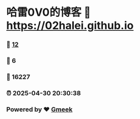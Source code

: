 # 哈雷0V0的博客 :link: https://02halei.github.io 
### :page_facing_up: [12](https://02halei.github.io/tag.html) 
### :speech_balloon: 6 
### :hibiscus: 16227 
### :alarm_clock: 2025-04-30 20:30:38 
### Powered by :heart: [Gmeek](https://github.com/Meekdai/Gmeek)
